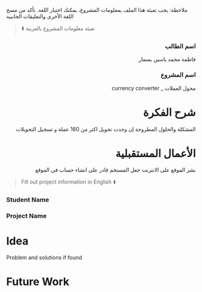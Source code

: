 
ملاحظة: يجب تعبئة هذا الملف بمعلومات المشروع، يمكنك اختيار اللغة. تأكد من مسح اللغة الأخرى والتعليقات الجانبية 
> ⬇️ تعبئة معلومات المشروع بالعربية  

<div dir="rtl">
  
### اسم الطالب
فاطمة محمد ياسين بسمار

### اسم المشروع
محول العملات _ currency converter

# شرح الفكرة
المشكلة والحلول المطروحة إن وجدت
تحويل اكثر من 160 عملة و تسجيل التحويلات

# الأعمال المستقبلية
نشر الموقع على الانترنت
جعل المستخم قادر على انشاء حساب في الموقع

</div>

> Fill out project information in English ⬇️
### Student Name


### Project Name

# Idea
Problem and solutions if found 


# Future Work 


